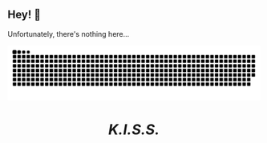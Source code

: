 ## Hey! :wave:

Unfortunately, there's nothing here...

<picture>
  <source media="(prefers-color-scheme: dark)" srcset="[github-snake-dark.svg](https://raw.githubusercontent.com/Xunop/Xunop/output/github-contribution-grid-snake-dark.svg)" />
  <source media="(prefers-color-scheme: light)" srcset="[github-snake.svg](https://raw.githubusercontent.com/Xunop/Xunop/output/github-contribution-grid-snake.svg)" />
  <img alt="github contribution grid snake animation" src="https://raw.githubusercontent.com/Xunop/Xunop/output/github-contribution-grid-snake.svg" />
</picture>

<h1 align='center'><i>K.I.S.S.</i></h1>
